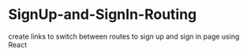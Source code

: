 # SignUp-and-SignIn-Routing
create links to switch between routes to sign up and sign in page using React
